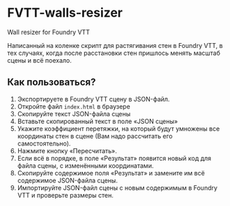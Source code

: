 # FVTT-walls-resizer
Wall resizer for Foundry VTT

Написанный на коленке скрипт для растягивания стен в Foundry VTT, в тех случаях, когда после расстановки стен пришлось менять масштаб сцены и всё поехало.

## Как пользоваться?

1. Экспортируете в Foundry VTT сцену в JSON-файл.
1. Откройте файл `index.html` в браузере
1. Скопируйте текст JSON-файла сцены
1. Вставьте скопированный текст в поле «JSON сцены»
1. Укажите коэффициент перетяжки, на который будут умножены все координаты стен в сцене (Вам надо рассчитать его самостоятельно).
1. Нажмите кнопку «Пересчитать».
1. Если всё в порядке, в поле «Результат» появится новый код для файла сцены, с изменёнными координатами.
1. Скопируйте содержимое поля «Результат» и замените им всё содержимое JSON-файла сцены.
1. Импортируйте JSON-файл сцены с новым содержимым в Foundry VTT и проверьте размеры стен.
